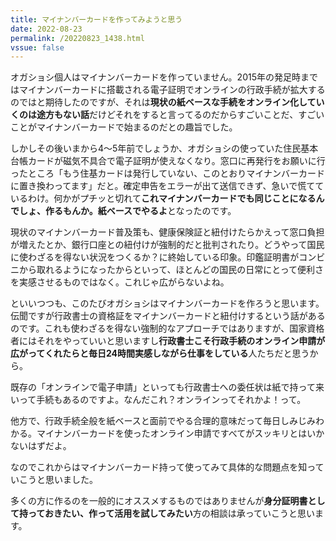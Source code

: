 ```yaml
---
title: マイナンバーカードを作ってみようと思う
date: 2022-08-23
permalink: /20220823_1438.html
vssue: false
---
```


オガショシ個人はマイナンバーカードを作っていません。2015年の発足時まではマイナンバーカードに搭載される電子証明でオンラインの行政手続が拡大するのではと期待したのですが、それは**現状の紙ベースな手続をオンライン化していくのは途方もない話**だけどそれをすると言ってるのだからすごいことだ、すごいことがマイナンバーカードで始まるのだとの趣旨でした。

しかしその後いまから4〜5年前でしょうか、オガショシの使っていた住民基本台帳カードが磁気不具合で電子証明が使えなくなり。窓口に再発行をお願いに行ったところ「もう住基カードは発行していない、このとおりマイナンバーカードに置き換わってます」だと。確定申告をエラーが出て送信できず、急いで慌てているわけ。何かがプチッと切れて**これマイナンバーカードでも同じことになるんでしょ、作るもんか。紙ベースでやるよ**となったのです。

現状のマイナンバーカード普及策も、健康保険証と紐付けたらかえって窓口負担が増えたとか、銀行口座との紐付けが強制的だと批判されたり。どうやって国民に使わざるを得ない状況をつくるか？に終始している印象。印鑑証明書がコンビニから取れるようになったからといって、ほとんどの国民の日常にとって便利さを実感させるものではなく。これじゃ広がらないよね。

といいつつも、このたびオガショシはマイナンバーカードを作ろうと思います。伝聞ですが行政書士の資格証をマイナンバーカードと紐付けするという話があるのです。これも使わざるを得ない強制的なアプローチではありますが、国家資格者にはそれをやっていいと思いますし**行政書士こそ行政手続のオンライン申請が広がってくれたらと毎日24時間実感しながら仕事をしている**人たちだと思うから。

既存の「オンラインで電子申請」といっても行政書士への委任状は紙で持って来いって手続もあるのですよ。なんだこれ？オンラインってそれかよ！って。

他方で、行政手続全般を紙ベースと面前でやる合理的意味だって毎日しみじみわかる。マイナンバーカードを使ったオンライン申請ですべてがスッキリとはいかないはずだよ。

なのでこれからはマイナンバーカード持って使ってみて具体的な問題点を知っていこうと思いました。

多くの方に作るのを一般的にオススメするものではありませんが**身分証明書として持っておきたい、作って活用を試してみたい**方の相談は承っていこうと思います。
